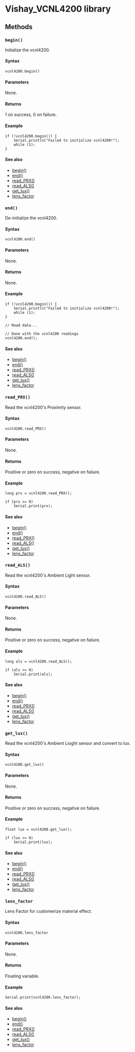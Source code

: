 # Vishay_VCNL4200 library

## Methods

### `begin()`

Initialize the vcnl4200.

#### Syntax 

```
vcnl4200.begin()
```

#### Parameters

None.

#### Returns

1 on success, 0 on failure.

#### Example

```
if (!vcnl4200.begin()) {
    Serial.println("Failed to initialize vcnl4200!");
    while (1);
}
```

#### See also

* [begin()](#begin)
* [end()](#end)
* [read_PRX()](#read_PRX)
* [read_ALS()](#read_ALS)
* [get_lux()](#get_lux)
* [lens_factor](#lens_factor)

### `end()`

De-initialize the vcnl4200.

#### Syntax 

```
vcnl4200.end()
```

#### Parameters

None.

#### Returns

None.

#### Example

```
if (!vcnl4200.begin()) {
    Serial.println("Failed to initialize vcnl4200!");
    while (1);
}

// Read data...

// Done with the vcnl4200 readings
vcnl4200.end();
```

#### See also

* [begin()](#begin)
* [end()](#end)
* [read_PRX()](#read_PRX)
* [read_ALS()](#read_ALS)
* [get_lux()](#get_lux)
* [lens_factor](#lens_factor)

### `read_PRX()`

Read the vcnl4200's Proximity sensor. 

#### Syntax 

```
vcnl4200.read_PRX()
```

#### Parameters

None.

#### Returns

Positive or zero on success, negative on failure.

#### Example

```
long prx = vcnl4200.read_PRX();

if (prx >= 0)
    Serial.print(prx);

```

#### See also

* [begin()](#begin)
* [end()](#end)
* [read_PRX()](#read_PRX)
* [read_ALS()](#read_ALS)
* [get_lux()](#get_lux)
* [lens_factor](#lens_factor)

### `read_ALS()`

Read the vcnl4200's Ambient Light sensor. 

#### Syntax 

```
vcnl4200.read_ALS()
```

#### Parameters

None.

#### Returns

Positive or zero on success, negative on failure.

#### Example

```
long als = vcnl4200.read_ALS();

if (als >= 0)
    Serial.print(als);

```

#### See also

* [begin()](#begin)
* [end()](#end)
* [read_PRX()](#read_PRX)
* [read_ALS()](#read_ALS)
* [get_lux()](#get_lux)
* [lens_factor](#lens_factor)

### `get_lux()`

Read the vcnl4200's Ambient Lioght sensor and convert to lux. 

#### Syntax 

```
vcnl4200.get_lux()
```

#### Parameters

None.

#### Returns

Positive or zero on success, negative on failure.

#### Example

```
float lux = vcnl4200.get_lux();

if (lux >= 0)
    Serial.print(lux);

```

#### See also

* [begin()](#begin)
* [end()](#end)
* [read_PRX()](#read_PRX)
* [read_ALS()](#read_ALS)
* [get_lux()](#get_lux)
* [lens_factor](#lens_factor)

### `lens_factor`

Lens Factor for customerize material effect. 

#### Syntax 

```
vcnl4200.lens_factor
```

#### Parameters

None.

#### Returns

Floating variable.

#### Example

```
Serial.print(vcnl4200.lens_factor);

```

#### See also

* [begin()](#begin)
* [end()](#end)
* [read_PRX()](#read_PRX)
* [read_ALS()](#read_ALS)
* [get_lux()](#get_lux)
* [lens_factor](#lens_factor)

